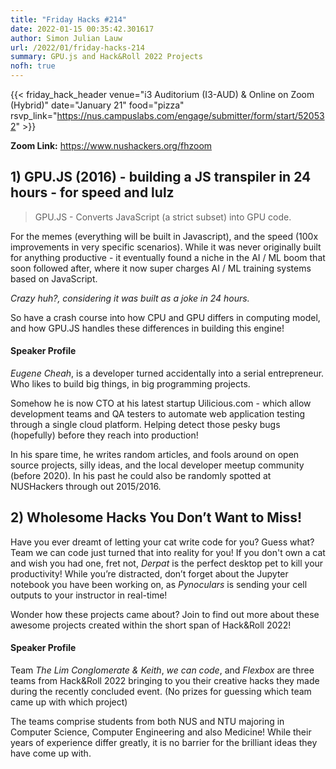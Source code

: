```yaml
---
title: "Friday Hacks #214"
date: 2022-01-15 00:35:42.301617
author: Simon Julian Lauw
url: /2022/01/friday-hacks-214
summary: GPU.js and Hack&Roll 2022 Projects
nofh: true
---
```


{{< friday_hack_header
    venue="i3 Auditorium (I3-AUD) & Online on Zoom (Hybrid)"
    date="January 21"
    food="pizza"
    rsvp_link="https://nus.campuslabs.com/engage/submitter/form/start/520532" >}}

**Zoom Link:** https://www.nushackers.org/fhzoom

## 1) GPU.JS (2016) - building a JS transpiler in 24 hours - for speed and lulz

> GPU.JS - Converts JavaScript (a strict subset) into GPU code.

For the memes (everything will be built in Javascript), and the speed (100x improvements in very specific scenarios). While it was never originally built for anything productive - it eventually found a niche in the AI / ML boom that soon followed after, where it now super charges AI / ML training systems based on JavaScript.

_Crazy huh?, considering it was built as a joke in 24 hours._

So have a crash course into how CPU and GPU differs in computing model, and how GPU.JS handles these differences in building this engine!


#### Speaker Profile

_Eugene Cheah_, is a developer turned accidentally into a serial entrepreneur. Who likes to build big things, in big programming projects. 

Somehow he is now CTO at his latest startup Uilicious.com - which allow development teams and QA testers to automate web application testing through a single cloud platform. Helping detect those pesky bugs (hopefully) before they reach into production!

In his spare time, he writes random articles, and fools around on open source projects, silly ideas, and the local developer meetup community (before 2020). In his past he could also be randomly spotted at NUSHackers through out 2015/2016.

## 2) Wholesome Hacks You Don’t Want to Miss!

Have you ever dreamt of letting your cat write code for you? Guess what? Team we can code just turned that into reality for you! If you don't own a cat and wish you had one, fret not, _Derpat_ is the perfect desktop pet to kill your productivity! While you’re distracted, don’t forget about the Jupyter notebook you have been working on, as _Pynoculars_ is sending your cell outputs to your instructor in real-time!

Wonder how these projects came about? Join to find out more about these awesome projects created within the short span of Hack&Roll 2022!


#### Speaker Profile

Team _The Lim Conglomerate & Keith_, _we can code_, and _Flexbox_ are three teams from Hack&Roll 2022 bringing to you their creative hacks they made during the recently concluded event. (No prizes for guessing which team came up with which project)

The teams comprise students from both NUS and NTU majoring in Computer Science, Computer Engineering and also Medicine! While their years of experience differ greatly, it is no barrier for the brilliant ideas they have come up with.

